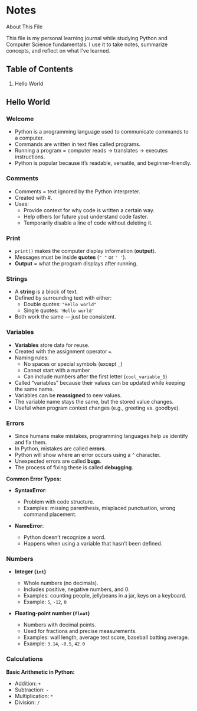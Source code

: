# Notes

About This File

This file is my personal learning journal while studying Python and Computer Science fundamentals.
I use it to take notes, summarize concepts, and reflect on what I’ve learned.

## Table of Contents

1. Hello World

## Hello World

### Welcome 

- Python is a programming language used to communicate commands to a computer.
- Commands are written in text files called programs.
- Running a program = computer reads → translates → executes instructions.
- Python is popular because it’s readable, versatile, and beginner-friendly.

### Comments

- Comments = text ignored by the Python interpreter.
- Created with #.
- Uses:
  - Provide context for why code is written a certain way.
  - Help others (or future you) understand code faster.
  - Temporarily disable a line of code without deleting it.

### Print

- `print()` makes the computer display information (**output**).  
- Messages must be inside **quotes** (`" "` or `' '`).  
- **Output** = what the program displays after running.  

### Strings

- A **string** is a block of text.  
- Defined by surrounding text with either:  
  - Double quotes: `"Hello world"`  
  - Single quotes: `'Hello world'`  
- Both work the same — just be consistent.

### Variables

- **Variables** store data for reuse.  
- Created with the assignment operator `=`.  
- Naming rules:  
  - No spaces or special symbols (except `_`)  
  - Cannot start with a number  
  - Can include numbers after the first letter (`cool_variable_5`)  
- Called “variables” because their values can be updated while keeping the same name.
- Variables can be **reassigned** to new values.  
- The variable name stays the same, but the stored value changes.  
- Useful when program context changes (e.g., greeting vs. goodbye).

### Errors

- Since humans make mistakes, programming languages help us identify and fix them.  
- In Python, mistakes are called **errors**.  
- Python will show where an error occurs using a `^` character.  
- Unexpected errors are called **bugs**.  
- The process of fixing these is called **debugging**.  

**Common Error Types:**  
- **SyntaxError**:  
  - Problem with code structure.  
  - Examples: missing parenthesis, misplaced punctuation, wrong command placement.  

- **NameError**:  
  - Python doesn’t recognize a word.  
  - Happens when using a variable that hasn’t been defined.

### Numbers

- **Integer (`int`)**  
  - Whole numbers (no decimals).  
  - Includes positive, negative numbers, and 0.  
  - Examples: counting people, jellybeans in a jar, keys on a keyboard.  
  - Example: `5`, `-12`, `0`  

- **Floating-point number (`float`)**  
  - Numbers with decimal points.  
  - Used for fractions and precise measurements.  
  - Examples: wall length, average test score, baseball batting average.  
  - Example: `3.14`, `-0.5`, `42.0`

 ### Calculations
 
 **Basic Arithmetic in Python:**  
- Addition: `+`  
- Subtraction: `-`  
- Multiplication: `*`  
- Division: `/`  








